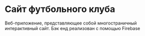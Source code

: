 # Сайт футбольного клуба
Веб-приложение, представляющее собой многостраничный интерактивный сайт.
Бэк енд реализован с помощью Firebase